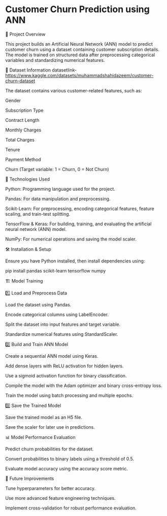 # Customer Churn Prediction using ANN

📌 Project Overview

This project builds an Artificial Neural Network (ANN) model to predict customer churn using a dataset containing customer subscription details. The model is trained on structured data after preprocessing categorical variables and standardizing numerical features.

📂 Dataset Information
datasetlink-https://www.kaggle.com/datasets/muhammadshahidazeem/customer-churn-dataset

The dataset contains various customer-related features, such as:

Gender

Subscription Type

Contract Length

Monthly Charges

Total Charges

Tenure

Payment Method

Churn (Target variable: 1 = Churn, 0 = Not Churn)

🔧 Technologies Used

Python: Programming language used for the project.

Pandas: For data manipulation and preprocessing.

Scikit-Learn: For preprocessing, encoding categorical features, feature scaling, and train-test splitting.

TensorFlow & Keras: For building, training, and evaluating the artificial neural network (ANN) model.

NumPy: For numerical operations and saving the model scaler.

🛠️ Installation & Setup

Ensure you have Python installed, then install dependencies using:

pip install pandas scikit-learn tensorflow numpy

🏗️ Model Training

1️⃣ Load and Preprocess Data

Load the dataset using Pandas.

Encode categorical columns using LabelEncoder.

Split the dataset into input features and target variable.

Standardize numerical features using StandardScaler.

2️⃣ Build and Train ANN Model

Create a sequential ANN model using Keras.

Add dense layers with ReLU activation for hidden layers.

Use a sigmoid activation function for binary classification.

Compile the model with the Adam optimizer and binary cross-entropy loss.

Train the model using batch processing and multiple epochs.

3️⃣ Save the Trained Model

Save the trained model as an H5 file.

Save the scaler for later use in predictions.

📊 Model Performance Evaluation

Predict churn probabilities for the dataset.

Convert probabilities to binary labels using a threshold of 0.5.

Evaluate model accuracy using the accuracy score metric.

🚀 Future Improvements

Tune hyperparameters for better accuracy.

Use more advanced feature engineering techniques.

Implement cross-validation for robust performance evaluation.
